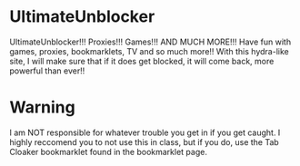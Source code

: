 # UltimateUnblocker
UltimateUnblocker!!! Proxies!!! Games!!! AND MUCH MORE!!!
Have fun with games, proxies, bookmarklets, TV and so much more!! With this hydra-like site, I will make sure that if it does get blocked, it will come back, more powerful than ever!!

# Warning
I am NOT responsible for whatever trouble you get in if you get caught. I highly reccomend you to not use this in class, but if you do, use the Tab Cloaker bookmarklet found in the bookmarklet page.
